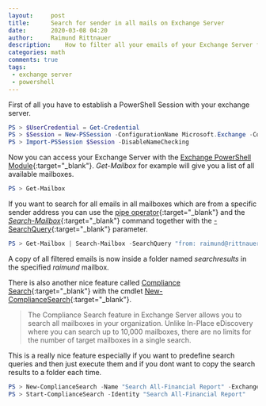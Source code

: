 ```yaml
---
layout:     post
title:      Search for sender in all mails on Exchange Server
date:       2020-03-08 04:20
author:     Raimund Rittnauer
description:    How to filter all your emails of your Exchange Server for a specific sender address
categories: math
comments: true
tags:
 - exchange server
 - powershell
---
```


First of all you have to establish a PowerShell Session with your exchange server.

``` powershell
PS > $UserCredential = Get-Credential
PS > $Session = New-PSSession -ConfigurationName Microsoft.Exchange -ConnectionUri http://mail.mymailserver.at/PowerShell/ -Authentication Kerberos -Credential $UserCredential
PS > Import-PSSession $Session -DisableNameChecking
```

Now you can access your Exchange Server with the [Exchange PowerShell Module][1]{:target="_blank"}.
_Get-Mailbox_ for example will give you a list of all available mailboxes.

``` powershell
PS > Get-Mailbox
```

If you want to search for all emails in all mailboxes which are from a specific sender address you can use the [pipe operator][2]{:target="_blank"} and the [_Search-Mailbox_][3]{:target="_blank"} command together with the [-SearchQuery][4]{:target="_blank"} parameter.

``` powershell
PS > Get-Mailbox | Search-Mailbox -SearchQuery "from: raimund@rittnauer.at" -TargetMailbox "raimund" -TargetFolder "searchresults"
```

A copy of all filtered emails is now inside a folder named _searchresults_ in the specified _raimund_ mailbox.

There is also another nice feature called [Compliance Search][5]{:target="_blank"} with the cmdlet [New-ComplianceSearch][6]{:target="_blank"}.

> The Compliance Search feature in Exchange Server allows you to search all mailboxes in your organization. Unlike In-Place eDiscovery where you can search up to 10,000 mailboxes, there are no limits for the number of target mailboxes in a single search.

This is a really nice feature especially if you want to predefine search queries and then just execute them and if you dont want to copy the search results to a folder each time.

``` powershell
PS > New-ComplianceSearch -Name "Search All-Financial Report" -ExchangeLocation all -ContentMatchQuery 'sent>=01/01/2015 AND sent<=06/30/2015 AND subject:"financial report"'
PS > Start-ComplianceSearch -Identity "Search All-Financial Report"
```

[1]: https://docs.microsoft.com/en-us/powershell/module/exchange/?view=exchange-ps
[2]: https://docs.microsoft.com/en-us/powershell/scripting/learn/understanding-the-powershell-pipeline?view=powershell-7
[3]: https://docs.microsoft.com/en-us/powershell/module/exchange/mailboxes/search-mailbox?view=exchange-ps
[4]: https://docs.microsoft.com/en-us/exchange/security-and-compliance/in-place-ediscovery/message-properties-and-search-operators
[5]: https://docs.microsoft.com/en-us/exchange/policy-and-compliance/ediscovery/compliance-search?view=exchserver-2019
[6]: https://docs.microsoft.com/en-us/powershell/module/exchange/policy-and-compliance-content-search/new-compliancesearch?view=exchange-ps